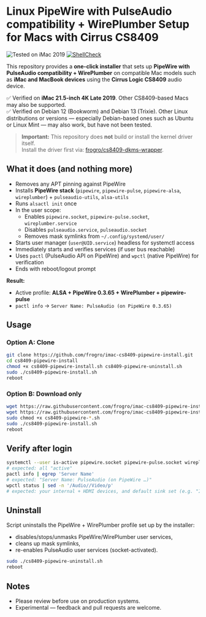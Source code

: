 # Linux PipeWire with PulseAudio compatibility + WirePlumber Setup for Macs with Cirrus CS8409
![Tested on iMac 2019](https://img.shields.io/badge/Tested%20on-iMac%202019-2b90ff?logo=apple&logoColor=white&style=flat-square)
[![ShellCheck](https://img.shields.io/github/actions/workflow/status/frogro/cs8409-alsa-install/main.yml?branch=main&label=ShellCheck<br/>&logo=gnu-bash&logoColor=white&style=flat-square)](https://github.com/frogro/cs8409-alsa-install/actions/workflows/main.yml)

This repository provides a **one-click installer** that sets up **PipeWire with PulseAudio compatibility + WirePlumber** on compatible Mac models such as **iMac and MacBook devices** using the **Cirrus Logic CS8409** audio device.

✅ Verified on **iMac 21.5-inch 4K Late 2019**. Other CS8409-based Macs may also be supported.<br/>✅ Verified on Debian 12 (Bookworm) and Debian 13 (Trixie). Other Linux distributions or versions — especially Debian-based ones such as Ubuntu or Linux Mint — may also work, but have not been tested.

> **Important:** This repository does **not** build or install the kernel driver itself.  
> Install the driver first via: [frogro/cs8409-dkms-wrapper](https://github.com/frogro/imac-cs8409-dkms-wrapper).

## What it does (and nothing more)

- Removes any APT pinning against PipeWire
- Installs **PipeWire stack** (`pipewire`, `pipewire-pulse`, `pipewire-alsa`, `wireplumber`) + `pulseaudio-utils`, `alsa-utils`
- Runs `alsactl init` once
- In the user scope:
  - Enables `pipewire.socket`, `pipewire-pulse.socket`, `wireplumber.service`
  - Disables `pulseaudio.service`, `pulseaudio.socket`
  - Removes mask symlinks from `~/.config/systemd/user/`
- Starts user manager (`user@UID.service`) headless for systemctl access
- Immediately starts and verifies services (if user bus reachable)
- Uses `pactl` (PulseAudio API on PipeWire) and `wpctl` (native PipeWire) for verification
- Ends with reboot/logout prompt

**Result:**  
- Active profile: **ALSA + PipeWire 0.3.65 + WirePlumber + pipewire-pulse**  
- `pactl info` → `Server Name: PulseAudio (on PipeWire 0.3.65)`

## Usage

### Option A: Clone
```bash
git clone https://github.com/frogro/imac-cs8409-pipewire-install.git
cd cs8409-pipewire-install
chmod +x cs8409-pipewire-install.sh cs8409-pipewire-uninstall.sh
sudo ./cs8409-pipewire-install.sh
reboot
```

### Option B: Download only
```bash
wget https://raw.githubusercontent.com/frogro/imac-cs8409-pipewire-install/main/cs8409-pipewire-install.sh
wget https://raw.githubusercontent.com/frogro/imac-cs8409-pipewire-install/main/cs8409-pipewire-uninstall.sh
sudo chmod +x cs8409-pipewire-*.sh
sudo ./cs8409-pipewire-install.sh
reboot
```

## Verify after login
```bash
systemctl --user is-active pipewire.socket pipewire-pulse.socket wireplumber.service
# expected: all "active"
pactl info | egrep 'Server Name'
# expected: "Server Name: PulseAudio (on PipeWire …)"
wpctl status | sed -n '/Audio//Video/p'
# expected: your internal + HDMI devices, and default sink set (e.g. "Internes Audio Analog Stereo")
```

## Uninstall
Script uninstalls the PipeWire + WirePlumber profile set up by the installer:  
- disables/stops/unmasks PipeWire/WirePlumber user services,
- cleans up mask symlinks,
- re-enables PulseAudio user services (socket-activated).

```bash
sudo ./cs8409-pipewire-uninstall.sh 
reboot
```
## Notes

- Please review before use on production systems.
- Experimental — feedback and pull requests are welcome.


